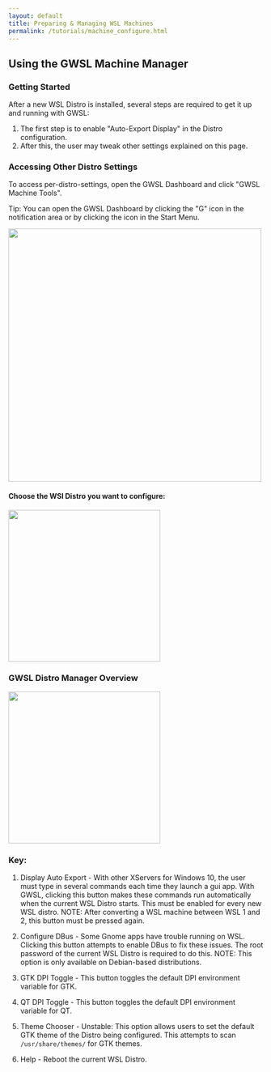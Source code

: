 ```yaml
---
layout: default
title: Preparing & Managing WSL Machines
permalink: /tutorials/machine_configure.html
---
```

## Using the GWSL Machine Manager

<!-- ### Contents:
[Accessing Machine Settings](#accessing-machine-settings)
[Using the Manager](#gwsl-machine-manager-overview) -->

### Getting Started

After a new WSL Distro is installed, several steps are required to get it up and running with GWSL: 
1.  The first step is to enable "Auto-Export Display" in the Distro configuration.
2.  After this, the user may tweak other settings explained on this page.


### Accessing Other Distro Settings ### 

To access per-distro-settings, open the GWSL Dashboard and click "GWSL Machine Tools".

Tip: You can open the GWSL Dashboard by clicking the "G" icon in the notification area or by clicking the icon in the Start Menu.

<img src="https://opticos.github.io/gwsl/tutorials/dashboardlink.png" width="500">


#### Choose the WSl Distro you want to configure:

<img src="https://opticos.github.io/gwsl/tutorials/chooser.png" width="300">

### GWSL Distro Manager Overview ###

<img src="https://opticos.github.io/gwsl/tutorials/configure.png" width="300">

### Key:

1) Display Auto Export - With other XServers for Windows 10, the user must type in several commands each time they launch a gui app. With GWSL, clicking this button makes these commands run automatically when the current WSL Distro starts. This must be enabled for every new WSL distro. NOTE: After converting a WSL machine between WSL 1 and 2, this button must be pressed again. 

2) Configure DBus - Some Gnome apps have trouble running on WSL. Clicking this button attempts to enable DBus to fix these issues. The root password of the current WSL Distro is required to do this. NOTE: This option is only available on Debian-based distributions.

3) GTK DPI Toggle - This button toggles the default DPI environment variable for GTK.

4) QT DPI Toggle - This button toggles the default DPI environment variable for QT. 

5) Theme Chooser - Unstable: This option allows users to set the default GTK theme of the Distro being configured. This attempts to scan ```/usr/share/themes/``` for GTK themes.

6) Help - Reboot the current WSL Distro.

